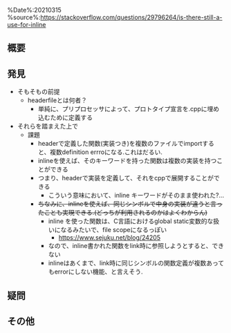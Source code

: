 
%Date%:20210315
%source%:https://stackoverflow.com/questions/29796264/is-there-still-a-use-for-inline


## 概要

## 発見
* そもそもの前提
  * headerfileとは何者？
    * 単純に、プリプロセッサによって、プロトタイプ宣言を.cppに埋め込むために定義する
* それらを踏まえた上で
  * 課題
    * headerで定義した関数(実装つき)を複数のファイルでimportすると、複数definition errroになる.これはだるい.
    * inlineを使えば、そのキーワードを持った関数は複数の実装を持つことができる
    * つまり、headerで実装を定義して、それをcppで展開することができる
      * こういう意味において、inline キーワードがそのまま使われた?...
    * ~~ちなみに、inlineを使えば、同じシンボルで中身の実装が違うと言ったことも実現できる.(どっちが利用されるのかはよくわからん)~~
      * inline を使った関数は、C言語におけるglobal static変数的な扱いになるみたいで、file scopeになるっぽい
        * https://www.sejuku.net/blog/24205
      * なので、inline書かれた関数をlink時に参照しようとすると、できない
      * inlineはあくまで、link時に同じシンボルの関数定義が複数あってもerrorにしない機能、と言えそう.
## 疑問

## その他
